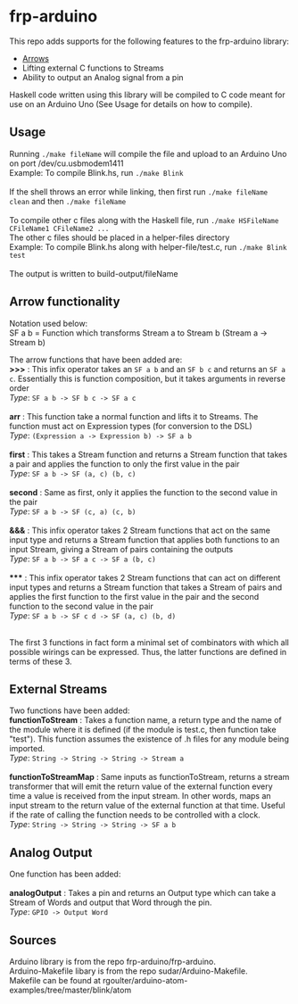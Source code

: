 # frp-arduino

This repo adds supports for the following features to the frp-arduino library:
<ul>
<li><a href="http://www.cse.chalmers.se/~rjmh/afp-arrows.pdf">Arrows</a></li>
<li>Lifting external C functions to Streams</li>
<li>Ability to output an Analog signal from a pin</li>
</ul>

Haskell code written using this library will be compiled to C code meant for use on an Arduino Uno (See Usage for details on how to compile).

## Usage

Running `./make fileName` will compile the file and upload to an Arduino Uno on port /dev/cu.usbmodem1411<br>
Example: To compile Blink.hs, run `./make Blink`
<br>
<br>
If the shell throws an error while linking, then first run `./make fileName clean` and then `./make fileName`
<br>
<br>
To compile other c files along with the Haskell file, run `./make HSFileName CFileName1 CFileName2 ...`<br>
The other c files should be placed in a helper-files directory<br>
Example: To compile Blink.hs along with helper-file/test.c, run `./make Blink test`
<br>
<br>
The output is written to build-output/fileName

## Arrow functionality

Notation used below:
<br>
SF a b = Function which transforms Stream a to Stream b (Stream a -> Stream b)

The arrow functions that have been added are:
<br>
**\>>>** : This infix operator takes an `SF a b` and an `SF b c` and returns an `SF a c`. Essentially this is function composition, but it takes arguments in reverse order
<br>
*Type*: `SF a b -> SF b c -> SF a c`
<br>
<br>
**arr** : This function take a normal function and lifts it to Streams. The function must act on Expression types (for conversion to the DSL)
<br>
*Type*: `(Expression a -> Expression b) -> SF a b`
<br>
<br>
**first** : This takes a Stream function and returns a Stream function that takes a pair and applies the function to only the first value in the pair
<br>
*Type*: `SF a b -> SF (a, c) (b, c)`
<br>
<br>
**second** : Same as first, only it applies the function to the second value in the pair
<br>
*Type*: `SF a b -> SF (c, a) (c, b)`
<br>
<br>
**&&&** : This infix operator takes 2 Stream functions that act on the same input type and returns a Stream function that applies both functions to an input Stream, giving a Stream of pairs containing the outputs
<br>
*Type*: `SF a b -> SF a c -> SF a (b, c)`
<br>
<br>
__***__ : This infix operator takes 2 Stream functions that can act on different input types and returns a Stream function that takes a Stream of pairs and applies the first function to the first value in the pair and the second function to the second value in the pair
<br>
*Type*: `SF a b -> SF c d -> SF (a, c) (b, d)`
<br>
<br>

The first 3 functions in fact form a minimal set of combinators with which all possible wirings can be expressed. Thus, the latter functions are defined in terms of these 3.

## External Streams

Two functions have been added:
<br>
**functionToStream** : Takes a function name, a return type and the name of the module where it is defined (if the module is test.c, then function take "test"). This function assumes the existence of .h files for any module being imported.
<br>
*Type*: `String -> String -> String -> Stream a`
<br>
<br>
**functionToStreamMap** : Same inputs as functionToStream, returns a stream transformer that will emit the return value of the external function every time a value is received from the input stream. In other words, maps an input stream to the return value of the external function at that time. Useful if the rate of calling the function needs to be controlled with a clock.
<br>
*Type*: `String -> String -> String -> SF a b`

## Analog Output

One function has been added:
<br>
<br>
**analogOutput** : Takes a pin and returns an Output type which can take a Stream of Words and output that Word through the pin.
<br>
*Type*: `GPIO -> Output Word`

## Sources

Arduino library is from the repo frp-arduino/frp-arduino.
<br>
Arduino-Makefile libary is from the repo sudar/Arduino-Makefile.
<br>
Makefile can be found at rgoulter/arduino-atom-examples/tree/master/blink/atom

